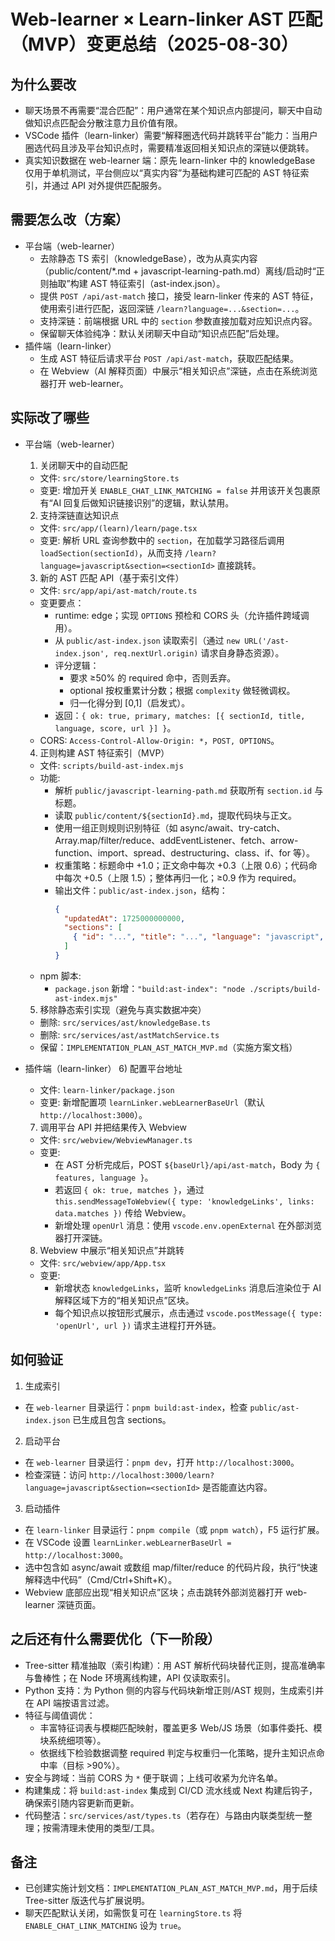 # Web-learner × Learn-linker AST 匹配（MVP）变更总结（2025-08-30）

## 为什么要改
- 聊天场景不再需要“混合匹配”：用户通常在某个知识点内部提问，聊天中自动做知识点匹配会分散注意力且价值有限。
- VSCode 插件（learn-linker）需要“解释圈选代码并跳转平台”能力：当用户圈选代码且涉及平台知识点时，需要精准返回相关知识点的深链以便跳转。
- 真实知识数据在 web-learner 端：原先 learn-linker 中的 knowledgeBase 仅用于单机测试，平台侧应以“真实内容”为基础构建可匹配的 AST 特征索引，并通过 API 对外提供匹配服务。

## 需要怎么改（方案）
- 平台端（web-learner）
  - 去除静态 TS 索引（knowledgeBase），改为从真实内容（public/content/*.md + javascript-learning-path.md）离线/启动时“正则抽取”构建 AST 特征索引（ast-index.json）。
  - 提供 `POST /api/ast-match` 接口，接受 learn-linker 传来的 AST 特征，使用索引进行匹配，返回深链 `/learn?language=...&section=...`。
  - 支持深链：前端根据 URL 中的 `section` 参数直接加载对应知识点内容。
  - 保留聊天体验纯净：默认关闭聊天中自动“知识点匹配”后处理。
- 插件端（learn-linker）
  - 生成 AST 特征后请求平台 `POST /api/ast-match`，获取匹配结果。
  - 在 Webview（AI 解释页面）中展示“相关知识点”深链，点击在系统浏览器打开 web-learner。

## 实际改了哪些

- 平台端（web-learner）
  1) 关闭聊天中的自动匹配
  - 文件: `src/store/learningStore.ts`
  - 变更: 增加开关 `ENABLE_CHAT_LINK_MATCHING = false` 并用该开关包裹原有“AI 回复后做知识链接识别”的逻辑，默认禁用。

  2) 支持深链直达知识点
  - 文件: `src/app/(learn)/learn/page.tsx`
  - 变更: 解析 URL 查询参数中的 `section`，在加载学习路径后调用 `loadSection(sectionId)`，从而支持 `/learn?language=javascript&section=<sectionId>` 直接跳转。

  3) 新的 AST 匹配 API（基于索引文件）
  - 文件: `src/app/api/ast-match/route.ts`
  - 变更要点：
    - runtime: edge；实现 `OPTIONS` 预检和 CORS 头（允许插件跨域调用）。
    - 从 `public/ast-index.json` 读取索引（通过 `new URL('/ast-index.json', req.nextUrl.origin)` 请求自身静态资源）。
    - 评分逻辑：
      - 要求 ≥50% 的 required 命中，否则丢弃。
      - optional 按权重累计分数；根据 `complexity` 做轻微调权。
      - 归一化得分到 [0,1]（启发式）。
    - 返回：`{ ok: true, primary, matches: [{ sectionId, title, language, score, url }] }`。
  - CORS: `Access-Control-Allow-Origin: *`，`POST, OPTIONS`。

  4) 正则构建 AST 特征索引（MVP）
  - 文件: `scripts/build-ast-index.mjs`
  - 功能:
    - 解析 `public/javascript-learning-path.md` 获取所有 `section.id` 与标题。
    - 读取 `public/content/${sectionId}.md`，提取代码块与正文。
    - 使用一组正则规则识别特征（如 async/await、try-catch、Array.map/filter/reduce、addEventListener、fetch、arrow-function、import、spread、destructuring、class、if、for 等）。
    - 权重策略：标题命中 +1.0；正文命中每次 +0.3（上限 0.6）；代码命中每次 +0.5（上限 1.5）；整体再归一化；≥0.9 作为 required。
    - 输出文件：`public/ast-index.json`，结构：
      ```json
      {
        "updatedAt": 1725000000000,
        "sections": [
          { "id": "...", "title": "...", "language": "javascript", "features": {"array-method": 1.0}, "required": ["array-method"] }
        ]
      }
      ```
  - npm 脚本:
    - `package.json` 新增：`"build:ast-index": "node ./scripts/build-ast-index.mjs"`

  5) 移除静态索引实现（避免与真实数据冲突）
  - 删除: `src/services/ast/knowledgeBase.ts`
  - 删除: `src/services/ast/astMatchService.ts`
  - 保留：`IMPLEMENTATION_PLAN_AST_MATCH_MVP.md`（实施方案文档）

- 插件端（learn-linker）
  6) 配置平台地址
  - 文件: `learn-linker/package.json`
  - 变更: 新增配置项 `learnLinker.webLearnerBaseUrl`（默认 `http://localhost:3000`）。

  7) 调用平台 API 并把结果传入 Webview
  - 文件: `src/webview/WebviewManager.ts`
  - 变更:
    - 在 AST 分析完成后，POST `${baseUrl}/api/ast-match`，Body 为 `{ features, language }`。
    - 若返回 `{ ok: true, matches }`，通过 `this.sendMessageToWebview({ type: 'knowledgeLinks', links: data.matches })` 传给 Webview。
    - 新增处理 `openUrl` 消息：使用 `vscode.env.openExternal` 在外部浏览器打开深链。

  8) Webview 中展示“相关知识点”并跳转
  - 文件: `src/webview/app/App.tsx`
  - 变更:
    - 新增状态 `knowledgeLinks`，监听 `knowledgeLinks` 消息后渲染位于 AI 解释区域下方的“相关知识点”区块。
    - 每个知识点以按钮形式展示，点击通过 `vscode.postMessage({ type: 'openUrl', url })` 请求主进程打开外链。

## 如何验证
1) 生成索引
- 在 `web-learner` 目录运行：`pnpm build:ast-index`，检查 `public/ast-index.json` 已生成且包含 sections。

2) 启动平台
- 在 `web-learner` 目录运行：`pnpm dev`，打开 `http://localhost:3000`。
- 检查深链：访问 `http://localhost:3000/learn?language=javascript&section=<sectionId>` 是否能直达内容。

3) 启动插件
- 在 `learn-linker` 目录运行：`pnpm compile`（或 `pnpm watch`），F5 运行扩展。
- 在 VSCode 设置 `learnLinker.webLearnerBaseUrl = http://localhost:3000`。
- 选中包含如 async/await 或数组 map/filter/reduce 的代码片段，执行“快速解释选中代码”（Cmd/Ctrl+Shift+K）。
- Webview 底部应出现“相关知识点”区块；点击跳转外部浏览器打开 web-learner 深链页面。

## 之后还有什么需要优化（下一阶段）
- Tree-sitter 精准抽取（索引构建）：用 AST 解析代码块替代正则，提高准确率与鲁棒性；在 Node 环境离线构建，API 仅读取索引。
- Python 支持：为 Python 侧的内容与代码块新增正则/AST 规则，生成索引并在 API 端按语言过滤。
- 特征与阈值调优：
  - 丰富特征词表与模糊匹配映射，覆盖更多 Web/JS 场景（如事件委托、模块系统细项等）。
  - 依据线下检验数据调整 required 判定与权重归一化策略，提升主知识点命中率（目标 >90%）。
- 安全与跨域：当前 CORS 为 `*` 便于联调；上线可收紧为允许名单。
- 构建集成：将 `build:ast-index` 集成到 CI/CD 流水线或 Next 构建后钩子，确保索引随内容更新而更新。
- 代码整洁：`src/services/ast/types.ts`（若存在）与路由内联类型统一整理；按需清理未使用的类型/工具。

## 备注
- 已创建实施计划文档：`IMPLEMENTATION_PLAN_AST_MATCH_MVP.md`，用于后续 Tree-sitter 版迭代与扩展说明。
- 聊天匹配默认关闭，如需恢复可在 `learningStore.ts` 将 `ENABLE_CHAT_LINK_MATCHING` 设为 `true`。


